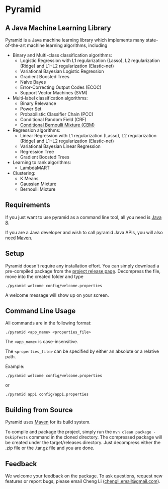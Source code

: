 # Pyramid 

## A Java Machine Learning Library

Pyramid is a Java machine learning library which implements many state-of-the-art machine learning algorithms, including

* Binary and Multi-class classification algorithms:
    * Logistic Regression with L1 regularization (Lasso), L2 regularization (Ridge) and L1+L2 regularization (Elastic-net)
    * Variational Bayesian Logistic Regression
    * Gradient Boosted Trees
    * Naive Bayes
    * Error-Correcting Output Codes (ECOC)
    * Support Vector Machines (SVM)
* Multi-label classification algorithms:
    * Binary Relevance
    * Power Set
    * Probabilistic Classifier Chain (PCC)
    * Conditional Random Field (CRF)
    * [Conditional Bernoulli Mixture (CBM)](https://github.com/cheng-li/pyramid/wiki/CBM)
* Regression algorithms:
    * Linear Regression with L1 regularization (Lasso), L2 regularization (Ridge) and L1+L2 regularization (Elastic-net)
    * Variational Bayesian Linear Regression
    * Regression Tree
    * Gradient Boosted Trees
* Learning to rank algorithms:
    * LambdaMART
* Clustering: 
    * K Means
    * Gaussian Mixture
    * Bernoulli Mixture


## **Requirements**
If you just want to use pyramid as a command line tool, all you need is [Java 8](http://www.oracle.com/technetwork/java/javase/downloads/jdk8-downloads-2133151.html).

If you are a Java developer and wish to call pyramid Java APIs, you will also need [Maven](https://maven.apache.org/).

## **Setup**
Pyramid doesn't require any installation effort. You can simply download a pre-compiled package from the [project release page](https://github.com/cheng-li/pyramid/releases). Decompress the file, move into the created folder and type 

`./pyramid welcome config/welcome.properties`

A welcome message will show up on your screen.
## **Command Line Usage**
All commands are in the following format:

`./pyramid <app_name> <properties_file>`

The `<app_name>` is case-insensitive.

The `<properties_file>` can be specified by either an absolute or a relative path.

Example: 

`./pyramid welcome config/welcome.properties`

or

`./pyramid app1 config/app1.properties`
## **Building from Source**
Pyramid uses [Maven](https://maven.apache.org/) for its build system.

To compile and package the project, simply run the `mvn clean package -DskipTests` command in the cloned directory. The compressed package will be created under the target/releases directory. Just decompress either the .zip file or the .tar.gz file and you are done.

## Feedback
We welcome your feedback on the package. To ask questions, request new features or report bugs, please email Cheng Li (chengli.email@gmail.com).